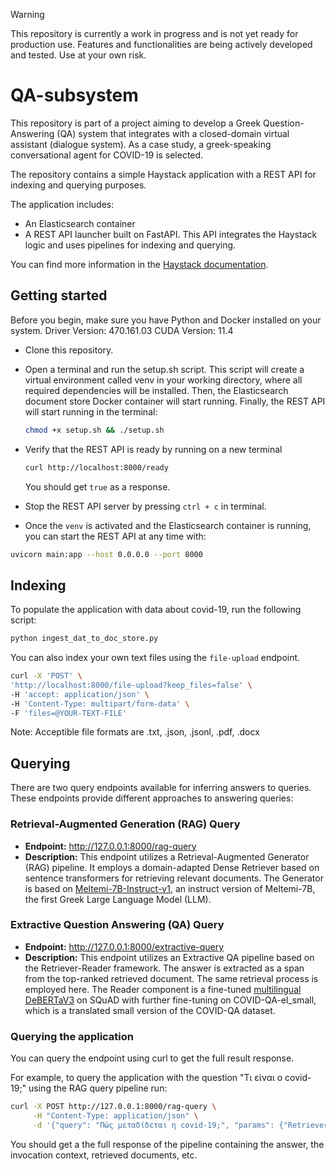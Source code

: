 > [!WARNING]
> This repository is currently a work in progress and is not yet ready for production use. Features and functionalities are being actively developed and tested. Use at your own risk.

# QA-subsystem

This repository is part of a project aiming to develop a Greek Question-Answering (QA) system that integrates with a closed-domain virtual assistant (dialogue system). As a case study, a greek-speaking conversational agent for COVID-19 is selected.

The repository contains a simple Haystack application with a REST API for indexing and querying purposes.

The application includes:

- An Elasticsearch container
- A REST API launcher built on FastAPI. This API integrates the Haystack logic and uses pipelines for indexing and querying.

You can find more information in the [Haystack documentation](https://docs.haystack.deepset.ai/v1.25/docs/intro).

## Getting started
Before you begin, make sure you have Python and Docker installed on your system. Driver Version: 470.161.03   CUDA Version: 11.4     

- Clone this repository.
- Open a terminal and run the setup.sh script. This script will create a virtual environment called venv in your working directory, where all required dependencies will be installed. Then, the Elasticsearch document store Docker container will start running. Finally, the REST API will start running in the terminal:

    ```bash
    chmod +x setup.sh && ./setup.sh
    ```
- Verify that the REST API is ready by running on a new terminal
  ```bash
  curl http://localhost:8000/ready
  ```
  You should get `true` as a response.
- Stop the REST API server by pressing `ctrl + c` in terminal.
- Once the `venv` is activated and the Elasticsearch container is running, you can start the REST API at any time with:

```bash
uvicorn main:app --host 0.0.0.0 --port 8000
```

## Indexing
To populate the application with data about covid-19, run the following script:
```bash
python ingest_dat_to_doc_store.py
```

You can also index your own text files using the `file-upload` endpoint. 

```bash
curl -X 'POST' \
'http://localhost:8000/file-upload?keep_files=false' \
-H 'accept: application/json' \
-H 'Content-Type: multipart/form-data' \
-F 'files=@YOUR-TEXT-FILE'
```
Note: Acceptible file formats are .txt, .json, .jsonl, .pdf, .docx

## Querying

There are two query endpoints available for inferring answers to queries. These endpoints provide different approaches to answering queries:

### Retrieval-Augmented Generation (RAG) Query

- **Endpoint:** http://127.0.0.1:8000/rag-query
- **Description:** This endpoint utilizes a Retrieval-Augmented Generator (RAG) pipeline. It employs a domain-adapted Dense Retriever based on sentence transformers for retrieving relevant documents. The Generator is based on [Meltemi-7B-Instruct-v1](https://huggingface.co/ilsp/Meltemi-7B-Instruct-v1), an instruct version of Meltemi-7B, the first Greek Large Language Model (LLM).

### Extractive Question Answering (QA) Query

- **Endpoint:** http://127.0.0.1:8000/extractive-query
- **Description:** This endpoint utilizes an Extractive QA pipeline based on the Retriever-Reader framework. The answer is extracted as a span from the top-ranked retrieved document. The same retrieval process is employed here. The Reader component is a fine-tuned [multilingual DeBERTaV3](https://huggingface.co/microsoft/mdeberta-v3-base) on SQuAD with further fine-tuning on COVID-QA-el_small, which is a translated small version of the COVID-QA dataset.

### Querying the application
You can query the endpoint using curl to get the full result response.

For example, to query the application with the question "Τι είναι ο covid-19;" using the RAG query pipeline run:
```bash
curl -X POST http://127.0.0.1:8000/rag-query \
     -H "Content-Type: application/json" \
     -d '{"query": "Πώς μεταδίδεται η covid-19;", "params": {"Retriever": {"top_k": 5}, "Generator": {"max_new_tokens": 100}}}'
```

You should get a the full response of the pipeline containing the answer, the invocation context, retrieved documents, etc.

